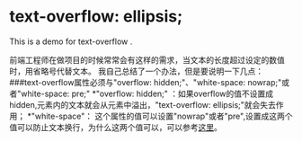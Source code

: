 # text-overflow: ellipsis;
This is a demo for text-overflow .

前端工程师在做项目的时候常常会有这样的需求，当文本的长度超过设定的数值时，用省略号代替文本。
我自己总结了一个办法，但是要说明一下几点：
###text-overflow属性必须与"overflow: hidden;"、"white-space: nowrap;"或者"white-space: pre;"
*"overflow: hidden;" ：如果overflow的值不设置成hidden,元素内的文本就会从元素中溢出，"text-overflow: ellipsis;"就会失去作用；
*"white-space"： 这个属性的值可以设置"nowrap"或者"pre",设置成这两个值可以防止文本换行，为什么这两个值可以，可以参考[这里](https://developer.mozilla.org/zh-CN/docs/Web/CSS/white-space)。
